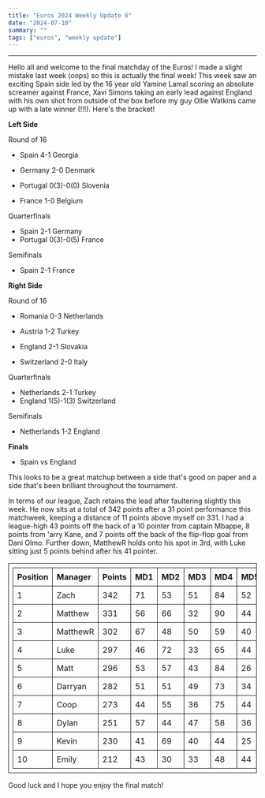 ```yaml
---
title: "Euros 2024 Weekly Update 6"
date: "2024-07-10"
summary: ""
tags: ["euros", "weekly update"]
---
```


<style>
table, th, td {
    table-layout: fixed;
    border-collapse: collapse;
    border: 1px solid;
    padding: 0.5rem;
    margin-left: auto;
    margin-right: auto;
}
.center-bold {
    text-align: center;
    font-weight: bold;
}
</style>

---

Hello all and welcome to the final matchday of the Euros! I made a slight mistake last week (oops) so this is actually the final week! This week saw an exciting Spain side led by the 16 year old Yamine Lamal scoring an absolute screamer against France, Xavi Simons taking an early lead against England with his own shot from outside of the box before my guy Ollie Watkins came up with a late winner (!!!). Here's the bracket!

**Left Side**

Round of 16

- Spain 4-1 Georgia
- Germany 2-0 Denmark

- Portugal 0(3)-0(0) Slovenia
- France 1-0 Belgium

Quarterfinals

- Spain 2-1 Germany
- Portugal 0(3)-0(5) France

Semifinals

- Spain 2-1 France

**Right Side**

Round of 16

- Romania 0-3 Netherlands
- Austria 1-2 Turkey

- England 2-1 Slovakia
- Switzerland 2-0 Italy

Quarterfinals

- Netherlands 2-1 Turkey
- England 1(5)-1(3) Switzerland

Semifinals

- Netherlands 1-2 England

**Finals**

- Spain vs England

This looks to be a great matchup between a side that's good on paper and a side that's been brilliant throughout the tournament.

In terms of our league, Zach retains the lead after faultering slightly this week. He now sits at a total of 342 points after a 31 point performance this matchweek, keeping a distance of 11 points above myself on 331. I had a league-high 43 points off the back of a 10 pointer from captain Mbappe, 8 points from 'arry Kane, and 7 points off the back of the flip-flop goal from Dani Olmo. Further down, MatthewR holds onto his spot in 3rd, with Luke sitting just 5 points behind after his 41 pointer.

| Position | Manager  | Points | MD1 | MD2 | MD3 | MD4 | MD5 | MD6 |
| :------- | :------- | :----- | :-- | :-- | :-- | :-- | :-- | :-- |
| 1        | Zach     | 342    | 71  | 53  | 51  | 84  | 52  | 31  |
| 2        | Matthew  | 331    | 56  | 66  | 32  | 90  | 44  | 43  |
| 3        | MatthewR | 302    | 67  | 48  | 50  | 59  | 40  | 38  |
| 4        | Luke     | 297    | 46  | 72  | 33  | 65  | 44  | 41  |
| 5        | Matt     | 296    | 53  | 57  | 43  | 84  | 26  | 37  |
| 6        | Darryan  | 282    | 51  | 51  | 49  | 73  | 34  | 24  |
| 7        | Coop     | 273    | 44  | 55  | 36  | 75  | 44  | 35  |
| 8        | Dylan    | 251    | 57  | 44  | 47  | 58  | 36  | 9   |
| 9        | Kevin    | 230    | 41  | 69  | 40  | 44  | 25  | 11  |
| 10       | Emily    | 212    | 43  | 30  | 33  | 48  | 44  | 14  |

Good luck and I hope you enjoy the final match!
